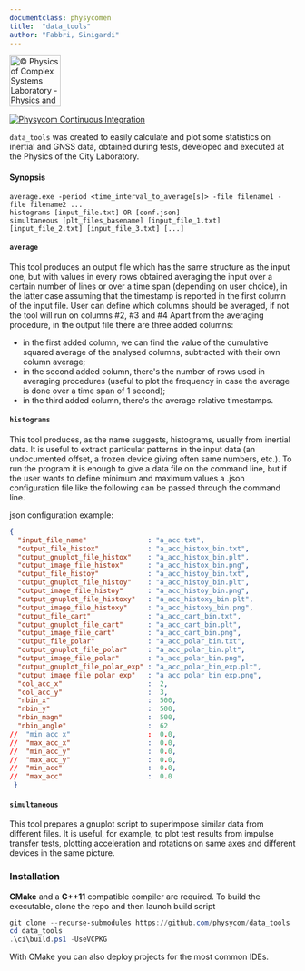```yaml
---
documentclass: physycomen
title:  "data_tools"
author: "Fabbri, Sinigardi"
---
```


<a href="http://www.physycom.unibo.it">
<div class="image">
<img src="https://cdn.rawgit.com/physycom/templates/697b327d/logo_unibo.png" width="90" height="90" alt="© Physics of Complex Systems Laboratory - Physics and Astronomy Department - University of Bologna">
</div>
</a>

[![Physycom Continuous Integration](https://github.com/physycom/data_tools/actions/workflows/ccpp.yml/badge.svg)](https://github.com/physycom/data_tools/actions/workflows/ccpp.yml)

`data_tools` was created to easily calculate and plot some statistics on inertial and GNSS data, obtained during tests, developed and executed at the Physics of the City Laboratory.  

#### Synopsis

```
average.exe -period <time_interval_to_average[s]> -file filename1 -file filename2 ...
histograms [input_file.txt] OR [conf.json]
simultaneous [plt_files_basename] [input_file_1.txt] [input_file_2.txt] [input_file_3.txt] [...]
```

#### `average`

This tool produces an output file which has the same structure as the input one, but with values in every rows obtained averaging the input over a certain number of lines or over a time span (depending on user choice), in the latter case assuming that the timestamp is reported in the first column of the input file. User can define which columns should be averaged, if not the tool will run on columns #2, #3 and #4
Apart from the averaging procedure, in the output file there are three added columns:

- in the first added column, we can find the value of the cumulative squared average of the analysed columns, subtracted with their own column average;
- in the second added column, there's the number of rows used in averaging procedures (useful to plot the frequency in case the average is done over a time span of 1 second);
- in the third added column, there's the average relative timestamps.

#### `histograms`

This tool produces, as the name suggests, histograms, usually from inertial data. It is useful to extract particular patterns in the input data (an undocumented offset, a frozen device giving often same numbers, etc.). To run the program it is enough to give a data file on the command line, but if the user wants to define minimum and maximum values a .json configuration file like the following can be passed through the command line.

json configuration example:

```json
{
  "input_file_name"               : "a_acc.txt",
  "output_file_histox"            : "a_acc_histox_bin.txt",
  "output_gnuplot_file_histox"    : "a_acc_histox_bin.plt",
  "output_image_file_histox"      : "a_acc_histox_bin.png",
  "output_file_histoy"            : "a_acc_histoy_bin.txt",
  "output_gnuplot_file_histoy"    : "a_acc_histoy_bin.plt",
  "output_image_file_histoy"      : "a_acc_histoy_bin.png",
  "output_gnuplot_file_histoxy"   : "a_acc_histoxy_bin.plt",
  "output_image_file_histoxy"     : "a_acc_histoxy_bin.png",
  "output_file_cart"              : "a_acc_cart_bin.txt",
  "output_gnuplot_file_cart"      : "a_acc_cart_bin.plt",
  "output_image_file_cart"        : "a_acc_cart_bin.png",
  "output_file_polar"             : "a_acc_polar_bin.txt",
  "output_gnuplot_file_polar"     : "a_acc_polar_bin.plt",
  "output_image_file_polar"       : "a_acc_polar_bin.png",
  "output_gnuplot_file_polar_exp" : "a_acc_polar_bin_exp.plt",
  "output_image_file_polar_exp"   : "a_acc_polar_bin_exp.png",
  "col_acc_x"                     :  2,
  "col_acc_y"                     :  3,
  "nbin_x"                        :  500,
  "nbin_y"                        :  500,
  "nbin_magn"                     :  500,
  "nbin_angle"                    :  62
//  "min_acc_x"                   :  0.0,
//  "max_acc_x"                   :  0.0,
//  "min_acc_y"                   :  0.0,
//  "max_acc_y"                   :  0.0,
//  "min_acc"                     :  0.0,
//  "max_acc"                     :  0.0
 }
```

#### `simultaneous`

This tool prepares a gnuplot script to superimpose similar data from different files. It is useful, for example, to plot test results from impulse transfer tests, plotting acceleration and rotations on same axes and different devices in the same picture. 

### Installation

**CMake** and a **C++11** compatible compiler are required. To build the executable, clone the repo and then launch build script

```powershell
git clone --recurse-submodules https://github.com/physycom/data_tools
cd data_tools
.\ci\build.ps1 -UseVCPKG
```

With CMake you can also deploy projects for the most common IDEs.  
